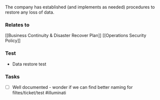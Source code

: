 The company has established (and implements as needed) procedures to restore any loss of data.

### Relates to 
[[Business Continuity & Disaster Recover Plan]]
[[Operations Security Policy]]


### Test
* Data restore test

### Tasks
- [ ] Well documented - wonder if we can find better naming for filtes/ticket/test #illuminati 
